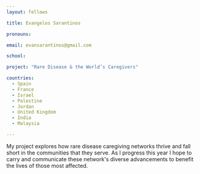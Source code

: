 ```yaml
---
layout: fellows

title: Evangelos Sarantinos

pronouns: 

email: evansarantinos@gmail.com

school: 

project: "Rare Disease & the World’s Caregivers"

countries:
  - Spain
  - France
  - Israel
  - Palestine
  - Jordan
  - United Kingdom
  - India
  - Malaysia

---
```


My project explores how rare disease caregiving networks thrive and fall short in the communities that they serve. As I progress this year I hope to carry and communicate these network's diverse advancements to benefit the lives of those most affected.